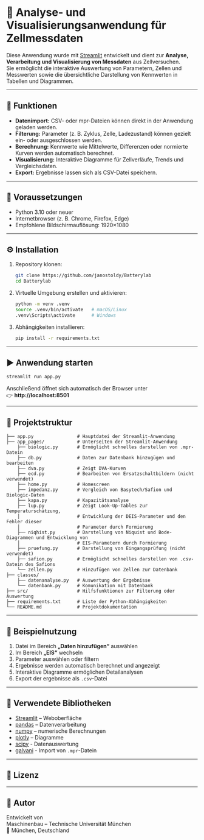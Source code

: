 # 🔋 Analyse- und Visualisierungsanwendung für Zellmessdaten

Diese Anwendung wurde mit [Streamlit](https://streamlit.io) entwickelt und dient zur **Analyse, Verarbeitung und Visualisierung von Messdaten** aus Zellversuchen.  
Sie ermöglicht die interaktive Auswertung von Parametern, Zellen und Messwerten sowie die übersichtliche Darstellung von Kennwerten in Tabellen und Diagrammen.

---

## 🚀 Funktionen

- **Datenimport:** CSV- oder mpr-Dateien können direkt in der Anwendung geladen werden.  
- **Filterung:** Parameter (z. B. Zyklus, Zelle, Ladezustand) können gezielt ein- oder ausgeschlossen werden.  
- **Berechnung:** Kennwerte wie Mittelwerte, Differenzen oder normierte Kurven werden automatisch berechnet.  
- **Visualisierung:** Interaktive Diagramme für Zellverläufe, Trends und Vergleichsdaten.  
- **Export:** Ergebnisse lassen sich als CSV-Datei speichern.  

---

## 🧩 Voraussetzungen

- Python 3.10 oder neuer  
- Internetbrowser (z. B. Chrome, Firefox, Edge)  
- Empfohlene Bildschirmauflösung: 1920×1080  

---

## ⚙️ Installation

1. Repository klonen:
   ```bash
   git clone https://github.com/janostoldy/Batterylab
   cd Batterylab
   ```

2. Virtuelle Umgebung erstellen und aktivieren:
   ```bash
   python -m venv .venv
   source .venv/bin/activate   # macOS/Linux
   .venv\Scripts\activate      # Windows
   ```

3. Abhängigkeiten installieren:
   ```bash
   pip install -r requirements.txt
   ```

---

## ▶️ Anwendung starten

```bash
streamlit run app.py
```

Anschließend öffnet sich automatisch der Browser unter  
👉 **http://localhost:8501**

---

## 📂 Projektstruktur

```
├── app.py                # Hauptdatei der Streamlit-Anwendung
├── app_pages/            # Unterseiten der Streamlit-Anwendung
    ├── biologic.py       # Ermöglicht schnelles darstellen von .mpr-Datein
    ├── db.py             # Daten zur Datenbank hinzugügen und bearbeiten
    ├── dva.py            # Zeigt DVA-Kurven
    ├── ecd.py            # Bearbeiten von Ersatzschaltbildern (nicht verwendet) 
    ├── home.py           # Homescreen
    ├── impedanz.py       # Vergleich von Basytech/Safion und Biologic-Daten
    ├── kapa.py           # Kapazitätsanalyse
    ├── lup.py            # Zeigt Look-Up-Tables zur Temperaturschätzung, 
    │                     # Entwicklung der DEIS-Parameter und den Fehler dieser
    │                     # Parameter durch Formierung
    ├── niqhist.py        # Darstellung von Niquist und Bode-Diagrammen und Entwicklung von
    │                     # EIS-Parametern durch Formierung
    ├── pruefung.py       # Darstellung von Eingangsprüfung (nicht verwendet) 
    ├── safion.py         # Ermöglicht schnelles darstellen von .csv-Datein des Safions
    └── zellen.py         # Hinzufügen von Zellen zur Datenbank
├── classes/              
    ├── datenanalyse.py   # Auswertung der Ergebnisse
    └── datenbank.py      # Komunikation mit Datenbank
├── src/                  # Hilfsfunktionen zur Filterung oder Auswertung
├── requirements.txt      # Liste der Python-Abhängigkeiten
└── README.md             # Projektdokumentation
```

---

## 🧠 Beispielnutzung

1. Datei im Bereich **„Daten hinzufügen“** auswählen
2. Im Bereich **„EIS“** wechseln 
3. Parameter auswählen oder filtern 
4. Ergebnisse werden automatisch berechnet und angezeigt
5. Interaktive Diagramme ermöglichen Detailanalysen
6. Export der ergebnisse als ```.csv```-Datei

---

## 🧪 Verwendete Bibliotheken

- [Streamlit](https://streamlit.io/) – Weboberfläche  
- [pandas](https://pandas.pydata.org/) – Datenverarbeitung  
- [numpy](https://numpy.org/) – numerische Berechnungen  
- [plotly](https://plotly.com/python/) – Diagramme  
- [scipy](https://scipy.org) - Datenauswertung
- [galvani](https://github.com/echemdata/galvani) - Import von ```.mpr```-Datein

---

## 🧾 Lizenz


---

## 👤 Autor

Entwickelt von **<Janos Toldy>**  
Maschinenbau – Technische Universität München  
📍 München, Deutschland
